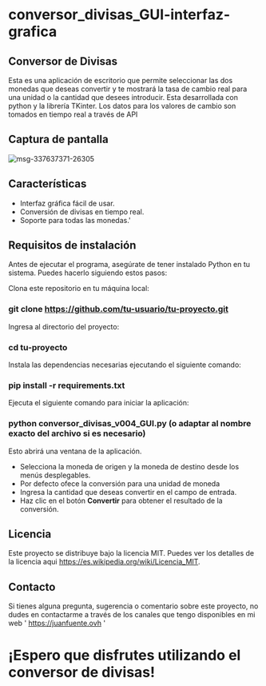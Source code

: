 # conversor_divisas_GUI-interfaz-grafica

## Conversor de Divisas
Esta es una aplicación de escritorio que permite seleccionar las dos monedas que deseas convertir y te mostrará la tasa de cambio real para una unidad o la cantidad que desees introducir. 
Esta desarrollada con python y la librería TKinter.
Los datos para los valores de cambio son tomados en tiempo real a través de API

## Captura de pantalla
![msg-337637371-26305](https://github.com/Juan-Fuente-T/conversor_divisas_GUI-interfaz-grafica-/assets/127140423/4e622d98-63ec-4540-b781-320233b78634)


## Características
 - Interfaz gráfica fácil de usar.
 - Conversión de divisas en tiempo real.
 - Soporte para todas las monedas.'

## Requisitos de instalación
Antes de ejecutar el programa, asegúrate de tener instalado Python en tu sistema. Puedes hacerlo siguiendo estos pasos:

Clona este repositorio en tu máquina local:
   ### git clone https://github.com/tu-usuario/tu-proyecto.git
Ingresa al directorio del proyecto:
   ### cd tu-proyecto
Instala las dependencias necesarias ejecutando el siguiente comando:
   ### pip install -r requirements.txt
Ejecuta el siguiente comando para iniciar la aplicación:
   ### python conversor_divisas_v004_GUI.py (o adaptar al nombre exacto del archivo si es necesario)
Esto abrirá una ventana de la aplicación.

  - Selecciona la moneda de origen y la moneda de destino desde los menús desplegables.
  - Por defecto ofece la conversión para una unidad de moneda
  - Ingresa la cantidad que deseas convertir en el campo de entrada.
  - Haz clic en el botón **Convertir** para obtener el resultado de la conversión.

## Licencia
Este proyecto se distribuye bajo la licencia MIT. Puedes ver los detalles de la licencia aqui https://es.wikipedia.org/wiki/Licencia_MIT.

## Contacto
Si tienes alguna pregunta, sugerencia o comentario sobre este proyecto, no dudes en contactarme a través de los canales que tengo disponibles en mi web ' https://juanfuente.ovh '

# ¡Espero que disfrutes utilizando el conversor de divisas!
